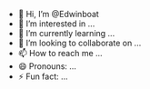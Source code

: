- 👋 Hi, I’m @Edwinboat
- 👀 I’m interested in ...
- 🌱 I’m currently learning ...
- 💞️ I’m looking to collaborate on ...
- 📫 How to reach me ...
- 😄 Pronouns: ...
- ⚡ Fun fact: ...

<!---
Edwinboat/Edwinboat is a ✨ special ✨ repository because its `README.md` (this file) appears on your GitHub profile.
You can click the Preview link to take a look at your changes.
--->
